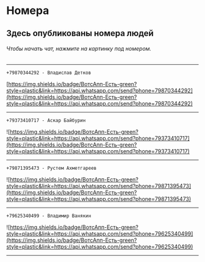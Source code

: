 # Номера
## Здесь опубликованы номера людей
###### Чтобы начать чат, нажмите на картинку под номером.

___

```
+79870344292 - Владислав Детков
```


<a href="https://api.whatsapp.com/send?phone=79870344292">[https://img.shields.io/badge/ВотсАпп-Есть-green?style=plastic&link=https://api.whatsapp.com/send?phone=79870344292](https://img.shields.io/badge/ВотсАпп-Есть-green?style=plastic&link=https://api.whatsapp.com/send?phone=79870344292)</a>

___

```
+79373410717 - Аскар Байбурин
```


![https://img.shields.io/badge/ВотсАпп-Есть-green?style=plastic&link=https://api.whatsapp.com/send?phone=79373410717](https://img.shields.io/badge/ВотсАпп-Есть-green?style=plastic&link=https://api.whatsapp.com/send?phone=79373410717)

___

```
+79871395473 - Рустем Ахметгареев
```


![https://img.shields.io/badge/ВотсАпп-Есть-green?style=plastic&link=https://api.whatsapp.com/send?phone=79871395473](https://img.shields.io/badge/ВотсАпп-Есть-green?style=plastic&link=https://api.whatsapp.com/send?phone=79871395473)

___

```
+79625340499 - Владимир Ванякин
```


![https://img.shields.io/badge/ВотсАпп-Есть-green?style=plastic&link=https://api.whatsapp.com/send?phone=79625340499](https://img.shields.io/badge/ВотсАпп-Есть-green?style=plastic&link=https://api.whatsapp.com/send?phone=79625340499)

___
